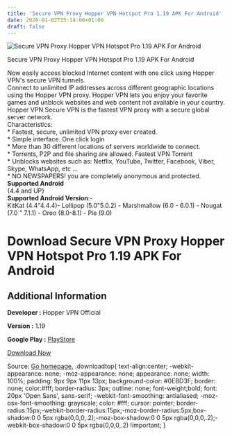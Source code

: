 ```yaml
---
title: 'Secure VPN Proxy Hopper VPN Hotspot Pro 1.19 APK For Android'
date: 2020-01-02T15:14:00+01:00
draft: false
---
```


![Secure VPN Proxy Hopper VPN Hotspot Pro 1.19 APK For Android](https://i1.wp.com/apkhome.net/wp-content/uploads/2020/01/Secure-VPN-Proxy-Hopper-VPN-Hotspot-Pro-1.19.png "Secure VPN Proxy Hopper VPN Hotspot Pro 1.19 APK For Android")

  

Secure VPN Proxy Hopper VPN Hotspot Pro 1.19 APK For Android

Now easily access blocked Internet content with one click using Hopper VPN's secure VPN tunnels.  
Connect to unlimited IP addresses across different geographic locations using the Hopper VPN proxy. Hopper VPN lets you enjoy your favorite games and unblock websites and web content not available in your country.  
Hopper VPN Secure VPN is the fastest VPN proxy with a secure global server network.  
Characteristics:  
\* Fastest, secure, unlimited VPN proxy ever created.  
\* Simple interface. One click login  
\* More than 30 different locations of servers worldwide to connect.  
\* Torrents, P2P and file sharing are allowed. Fastest VPN Torrent  
\* Unblocks websites such as: Netflix, YouTube, Twitter, Facebook, Viber, Skype, WhatsApp, etc ...  
\* NO NEWSPAPERS! you are completely anonymous and protected.  
**Supported Android**  
{4.4 and UP}  
**Supported Android Version**:-  
KitKat (4.4"4.4.4)- Lollipop (5.0"5.0.2) - Marshmallow (6.0 - 6.0.1) - Nougat (7.0 " 7.1.1) - Oreo (8.0-8.1) - Pie (9.0)

Download Secure VPN Proxy Hopper VPN Hotspot Pro 1.19 APK For Android
=====================================================================

Additional Information
----------------------

**Developer :** Hopper VPN Official

**Version :** 1.19

**Google Play :** [PlayStore](https://play.google.com/store/apps/details?id=com.vpn.hopper.proxy.gaming&hl=en)

  

[Download Now](https://store4app.co/post/secure-vpn-proxy-hopper-vpn-hotspot-pro-1-19-apk-for-android_1577973370)

  
Source: [Go homepage.](https://store4app.co/post/secure-vpn-proxy-hopper-vpn-hotspot-pro-1-19-apk-for-android_1577973370) .downloadtop{ text-align:center; -webkit-appearance: none; -moz-appearance: none; appearance: none; width: 100%; padding: 9px 9px 11px 13px; background-color: #0EBD3F; border: none; color:#fff; border-radius: 3px; outline: none; font-weight;bold; font: 20px 'Open Sans', sans-serif; -webkit-font-smoothing: antialiased; -moz-osx-font-smoothing: grayscale; color: #fff; cursor: pointer; border-radius:15px;-webkit-border-radius:15px;-moz-border-radius:5px;box-shadow:0 0 5px rgba(0,0,0,.2);-moz-box-shadow:0 0 5px rgba(0,0,0,.2);-webkit-box-shadow:0 0 5px rgba(0,0,0,.2) !important; }